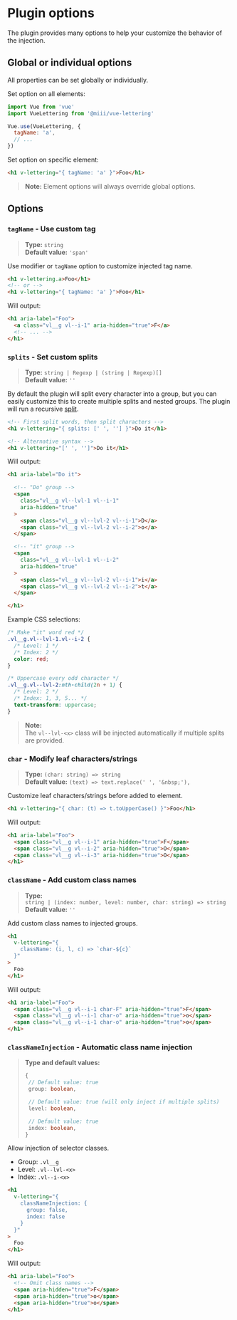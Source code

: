 # Plugin options
The plugin provides many options to help your customize the behavior of the injection.

## Global or individual options
All properties can be set globally or individually.

Set option on all elements:
```js
import Vue from 'vue'
import VueLettering from '@miii/vue-lettering'

Vue.use(VueLettering, {
  tagName: 'a',
  // ...
})
```

Set option on specific element:
```html
<h1 v-lettering="{ tagName: 'a' }">Foo</h1>
```

> **Note:** Element options will always override global options.

## Options
<a name="tagName"></a>
### `tagName` - Use custom tag
> <strong>Type:</strong> `string`<br>
> <strong>Default value:</strong> `'span'`

Use modifier or `tagName` option to customize injected tag name.
```html
<h1 v-lettering.a>Foo</h1>
<!-- or -->
<h1 v-lettering="{ tagName: 'a' }">Foo</h1>
```

Will output:
```html
<h1 aria-label="Foo">
  <a class="vl__g vl--i-1" aria-hidden="true">F</a>
  <!-- ... -->
</h1>
```

### `splits` - Set custom splits
> <strong>Type:</strong> `string | Regexp | (string | Regexp)[]`<br>
> <strong>Default value:</strong> `''`

By default the plugin will split every character into a group, but you can easily customize this to create multiple splits and nested groups. The plugin will run a recursive [split](https://developer.mozilla.org/en-US/docs/Web/JavaScript/Reference/Global_Objects/String/split).

```html
<!-- First split words, then split characters -->
<h1 v-lettering="{ splits: [' ', ''] }">Do it</h1>

<!-- Alternative syntax -->
<h1 v-lettering="[' ', '']">Do it</h1>
```

Will output:
```html
<h1 aria-label="Do it">

  <!-- "Do" group -->
  <span
    class="vl__g vl--lvl-1 vl--i-1"
    aria-hidden="true"
  >
    <span class="vl__g vl--lvl-2 vl--i-1">D</a>
    <span class="vl__g vl--lvl-2 vl--i-2">o</a>
  </span>

  <!-- "it" group -->
  <span
    class="vl__g vl--lvl-1 vl--i-2"
    aria-hidden="true"
  >
    <span class="vl__g vl--lvl-2 vl--i-1">i</a>
    <span class="vl__g vl--lvl-2 vl--i-2">t</a>
  </span>

</h1>
```
Example CSS selections:
```css
/* Make "it" word red */
.vl__g.vl--lvl-1.vl--i-2 {
  /* Level: 1 */
  /* Index: 2 */
  color: red;
}
```
```css
/* Uppercase every odd character */
.vl__g.vl--lvl-2:nth-child(2n + 1) {
  /* Level: 2 */
  /* Index: 1, 3, 5... */
  text-transform: uppercase;
}
```

> <strong>Note:</strong><br>The `vl--lvl-<x>` class will be injected automatically if multiple splits are provided.

### `char` - Modify leaf characters/strings
> <strong>Type:</strong> `(char: string) => string`<br>
> <strong>Default value:</strong> `(text) => text.replace(' ', '&nbsp;'),`

Customize leaf characters/strings before added to element.

```html
<h1 v-lettering="{ char: (t) => t.toUpperCase() }">Foo</h1>
```

Will output:
```html
<h1 aria-label="Foo">
  <span class="vl__g vl--i-1" aria-hidden="true">F</span>
  <span class="vl__g vl--i-2" aria-hidden="true">O</span>
  <span class="vl__g vl--i-3" aria-hidden="true">O</span>
</h1>
```

### `className` - Add custom class names
> <strong>Type:</strong><br>`string | (index: number, level: number, char: string) => string`<br>
> <strong>Default value:</strong> `''`

Add custom class names to injected groups.
```html
<h1
  v-lettering="{
    className: (i, l, c) => `char-${c}`
  }"
>
  Foo
</h1>
```

Will output:
```html
<h1 aria-label="Foo">
  <span class="vl__g vl--i-1 char-F" aria-hidden="true">F</span>
  <span class="vl__g vl--i-1 char-o" aria-hidden="true">o</span>
  <span class="vl__g vl--i-1 char-o" aria-hidden="true">o</span>
</h1>
```

### `classNameInjection` - Automatic class name injection
> <strong>Type and default values:</strong>
> ```typescript
> {
>  // Default value: true
>  group: boolean,
>
>  // Default value: true (will only inject if multiple splits)
>  level: boolean,
>
>  // Default value: true
>  index: boolean,
> }
> ```
Allow injection of selector classes.
- Group: `.vl__g`
- Level: `.vl--lvl-<x>`
- Index: `.vl--i-<x>`

```html
<h1
  v-lettering="{
    classNameInjection: {
      group: false,
      index: false
    }
  }"
>
  Foo
</h1>
```

Will output:
```html
<h1 aria-label="Foo">
  <!-- Omit class names -->
  <span aria-hidden="true">F</span>
  <span aria-hidden="true">o</span>
  <span aria-hidden="true">o</span>
</h1>
```
